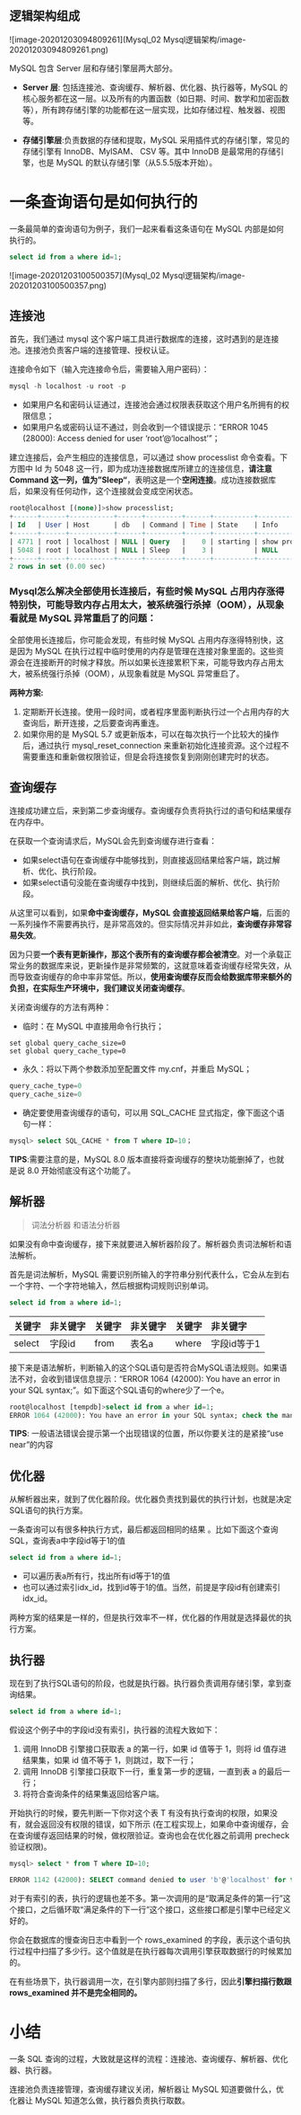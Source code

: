 ## 逻辑架构组成

![image-20201203094809261](Mysql_02 Mysql逻辑架构/image-20201203094809261.png)

MySQL 包含 Server 层和存储引擎层两大部分。

- **Server 层**: 包括连接池、查询缓存、解析器、优化器、执行器等，MySQL 的核心服务都在这一层。以及所有的内置函数（如日期、时间、数学和加密函数等），所有跨存储引擎的功能都在这一层实现，比如存储过程、触发器、视图等。

- **存储引擎层**:负责数据的存储和提取，MySQL 采用插件式的存储引擎，常见的存储引擎有 InnoDB、MyISAM、 CSV 等。其中 InnoDB 是最常用的存储引擎，也是 MySQL 的默认存储引擎（从5.5.5版本开始）。

# 一条查询语句是如何执行的

一条最简单的查询语句为例子，我们一起来看看这条语句在 MySQL 内部是如何执行的。

```sql
select id from a where id=1;
```

![image-20201203100500357](Mysql_02 Mysql逻辑架构/image-20201203100500357.png)



## 连接池

首先，我们通过 mysql 这个客户端工具进行数据库的连接，这时遇到的是连接池。连接池负责客户端的连接管理、授权认证。

连接命令如下（输入完连接命令后，需要输入用户密码）：

```sql
mysql -h localhost -u root -p
```

- 如果用户名和密码认证通过，连接池会通过权限表获取这个用户名所拥有的权限信息；
- 如果用户名或密码认证不通过，则会收到一个错误提示：“ERROR 1045 (28000): Access denied for user ‘root’@‘localhost’”；

建立连接后，会产生相应的连接信息，可以通过 show processlist 命令查看。下方图中 Id 为 5048 这一行，即为成功连接数据库所建立的连接信息，**请注意 Command 这一列，值为”Sleep“**，表明这是一个**空闲连接**。成功连接数据库后，如果没有任何动作，这个连接就会变成空闲状态。

```sql
root@localhost [(none)]>show processlist;
+------+------+-----------+------+---------+------+----------+------------------+
| Id   | User | Host      | db   | Command | Time | State    | Info             |
+------+------+-----------+------+---------+------+----------+------------------+
| 4771 | root | localhost | NULL | Query   |    0 | starting | show processlist |
| 5048 | root | localhost | NULL | Sleep   |    3 |          | NULL             |
+------+------+-----------+------+---------+------+----------+------------------+
2 rows in set (0.00 sec)
```

### Mysql怎么解决全部使用长连接后，有些时候 MySQL 占用内存涨得特别快，可能导致内存占用太大，被系统强行杀掉（OOM），从现象看就是 MySQL 异常重启了的问题：

全部使用长连接后，你可能会发现，有些时候 MySQL 占用内存涨得特别快，这是因为 MySQL 在执行过程中临时使用的内存是管理在连接对象里面的。这些资源会在连接断开的时候才释放。所以如果长连接累积下来，可能导致内存占用太大，被系统强行杀掉（OOM），从现象看就是 MySQL 异常重启了。

**两种方案:**

1. 定期断开长连接。使用一段时间，或者程序里面判断执行过一个占用内存的大查询后，断开连接，之后要查询再重连。
2. 如果你用的是 MySQL 5.7 或更新版本，可以在每次执行一个比较大的操作后，通过执行 mysql_reset_connection 来重新初始化连接资源。这个过程不需要重连和重新做权限验证，但是会将连接恢复到刚刚创建完时的状态。

## 查询缓存

连接成功建立后，来到第二步查询缓存。查询缓存负责将执行过的语句和结果缓存在内存中。

在获取一个查询请求后，MySQL会先到查询缓存进行查看：

- 如果select语句在查询缓存中能够找到，则直接返回结果给客户端，跳过解析、优化、执行阶段。
- 如果select语句没能在查询缓存中找到，则继续后面的解析、优化、执行阶段。

从这里可以看到，如果**命中查询缓存，MySQL 会直接返回结果给客户端**，后面的一系列操作不需要再执行，是非常高效的。但实际情况并非如此，**查询缓存非常容易失效**。

因为只要**一个表有更新操作，那这个表所有的查询缓存都会被清空**。对一个承载正常业务的数据库来说，更新操作是非常频繁的，这就意味着查询缓存经常失效，从而导致查询缓存的命中率非常低。所以，**使用查询缓存反而会给数据库带来额外的负担，在实际生产环境中，我们建议关闭查询缓存**。

关闭查询缓存的方法有两种：

- 临时：在 MySQL 中直接用命令行执行；

```mysql
set global query_cache_size=0
set global query_cache_type=0
```

- 永久：将以下两个参数添加至配置文件 my.cnf，并重启 MySQL；

```sql
query_cache_type=0
query_cache_size=0
```

- 确定要使用查询缓存的语句，可以用 SQL_CACHE 显式指定，像下面这个语句一样：

```sql
mysql> select SQL_CACHE * from T where ID=10；
```

**TIPS**:需要注意的是，MySQL 8.0 版本直接将查询缓存的整块功能删掉了，也就是说 8.0 开始彻底没有这个功能了。

## 解析器

> 词法分析器 和语法分析器

如果没有命中查询缓存，接下来就要进入解析器阶段了。解析器负责词法解析和语法解析。

首先是词法解析，MySQL 需要识别所输入的字符串分别代表什么，它会从左到右一个字符、一个字符地输入，然后根据构词规则识别单词。

```sql
select id from a where id=1;
```

| 关键字 | 非关键字 | 关键字 | 非关键字 | 关键字 | 非关键字    |
| :----- | :------- | :----- | :------- | :----- | :---------- |
| select | 字段id   | from   | 表名a    | where  | 字段id等于1 |

接下来是语法解析，判断输入的这个SQL语句是否符合MySQL语法规则。如果语法不对，会收到错误信息提示：“ERROR 1064 (42000): You have an error in your SQL syntax;”。如下面这个SQL语句的where少了一个e。

```sql
root@localhost [tempdb]>select id from a wher id=1;
ERROR 1064 (42000): You have an error in your SQL syntax; check the manual that corresponds to your MySQL server version for the right syntax to use near 'id=1' at line 1
```

**TIPS**: 一般语法错误会提示第一个出现错误的位置，所以你要关注的是紧接“use near”的内容

## 优化器

从解析器出来，就到了优化器阶段。优化器负责找到最优的执行计划，也就是决定SQL语句的执行方案。

一条查询可以有很多种执行方式，最后都返回相同的结果 。比如下面这个查询SQL，查询表a中字段id等于1的值

```sql
select id from a where id=1;
```

- 可以遍历表a所有行，找出所有id等于1的值
- 也可以通过索引idx_id，找到id等于1的值。当然，前提是字段id有创建索引idx_id。

两种方案的结果是一样的，但是执行效率不一样，优化器的作用就是选择最优的执行方案。

## 执行器

现在到了执行SQL语句的阶段，也就是执行器。执行器负责调用存储引擎，拿到查询结果。

```sql
select id from a where id=1;
```

假设这个例子中的字段id没有索引，执行器的流程大致如下：

1. 调用 InnoDB 引擎接口获取表 a 的第一行，如果 id 值等于 1，则将 id 值存进结果集，如果 id 值不等于 1，则跳过，取下一行；
2. 调用 InnoDB 引擎接口获取下一行，重复第一步的逻辑，一直到表 a 的最后一行；
3. 将符合查询条件的结果集返回给客户端。

开始执行的时候，要先判断一下你对这个表 T 有没有执行查询的权限，如果没有，就会返回没有权限的错误，如下所示 (在工程实现上，如果命中查询缓存，会在查询缓存返回结果的时候，做权限验证。查询也会在优化器之前调用 precheck 验证权限)。

```sql
mysql> select * from T where ID=10;

ERROR 1142 (42000): SELECT command denied to user 'b'@'localhost' for table 'T'
```

对于有索引的表，执行的逻辑也差不多。第一次调用的是“取满足条件的第一行”这个接口，之后循环取“满足条件的下一行”这个接口，这些接口都是引擎中已经定义好的。

你会在数据库的慢查询日志中看到一个 rows_examined 的字段，表示这个语句执行过程中扫描了多少行。这个值就是在执行器每次调用引擎获取数据行的时候累加的。

在有些场景下，执行器调用一次，在引擎内部则扫描了多行，因此**引擎扫描行数跟 rows_examined 并不是完全相同的。**

# 小结

一条 SQL 查询的过程，大致就是这样的流程：连接池、查询缓存、解析器、优化器、执行器。

连接池负责连接管理，查询缓存建议关闭，解析器让 MySQL 知道要做什么，优化器让 MySQL 知道怎么做，执行器负责执行取数。

